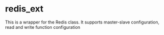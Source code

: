 # redis_ext
This is a wrapper for the Redis class. It supports master-slave configuration, read and write function configuration
